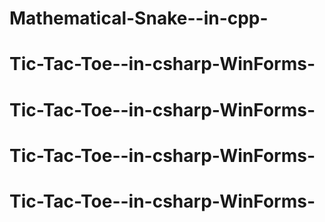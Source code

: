 # Mathematical-Snake--in-cpp-
# Tic-Tac-Toe--in-csharp-WinForms-
# Tic-Tac-Toe--in-csharp-WinForms-
# Tic-Tac-Toe--in-csharp-WinForms-
# Tic-Tac-Toe--in-csharp-WinForms-
